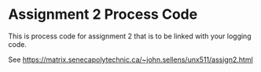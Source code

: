 # Assignment 2 Process Code

This is process code for assignment 2
that is to be linked with your logging code.

See https://matrix.senecapolytechnic.ca/~john.sellens/unx511/assign2.html


